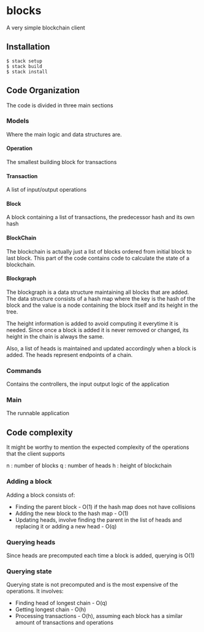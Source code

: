 # blocks

A very simple blockchain client

## Installation

```
$ stack setup
$ stack build
$ stack install
```

## Code Organization

The code is divided in three main sections

### Models

Where the main logic and data structures are.

#### Operation

The smallest building block for transactions

#### Transaction

A list of input/output operations

#### Block

A block containing a list of transactions, the predecessor hash and its own hash 

#### BlockChain

The blockchain is actually just a list of blocks ordered from initial block to last block.
This part of the code contains code to calculate the state of a blockchain.

#### Blockgraph

The blockgraph is a data structure maintaining all blocks that are added.
The data structure consists of a hash map where the key is the hash of the block and the value is a node containing the block itself and its height in the tree.

The height information is added to avoid computing it everytime it is needed. Since once a block is added it is never removed or changed, its height in the chain is always the same.

Also, a list of heads is maintained and updated accordingly when a block is added.
The heads represent endpoints of a chain.

### Commands

Contains the controllers, the input output logic of the application

### Main

The runnable application 

## Code complexity

It might be worthy to mention the expected complexity of the operations that the client supports

n : number of blocks
q : number of heads
h : height of blockchain

### Adding a block

Adding a block consists of:
- Finding the parent block - O(1) if the hash map does not have collisions
- Adding the new block to the hash map - O(1)
- Updating heads, involve finding the parent in the list of heads and replacing it or adding a new head - O(q)

### Querying heads

Since heads are precomputed each time a block is added, querying is O(1)

### Querying state

Querying state is not precomputed and is the most expensive of the operations.
It involves:

- Finding head of longest chain - O(q)
- Getting longest chain - O(h)
- Processing transactions - O(h), assuming each block has a similar amount of transactions and operations

